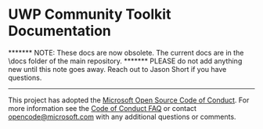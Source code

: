 UWP Community Toolkit Documentation
=========================

******* NOTE:  These docs are now obsolete.  The current docs are in the \docs folder of the main repository.
******* PLEASE do not add anything new until this note goes away.  Reach out to Jason Short if you have questions.
******* 

This project has adopted the [Microsoft Open Source Code of Conduct](https://opensource.microsoft.com/codeofconduct/). For more information see the [Code of Conduct FAQ](https://opensource.microsoft.com/codeofconduct/faq/) or contact [opencode@microsoft.com](mailto:opencode@microsoft.com) with any additional questions or comments. 

